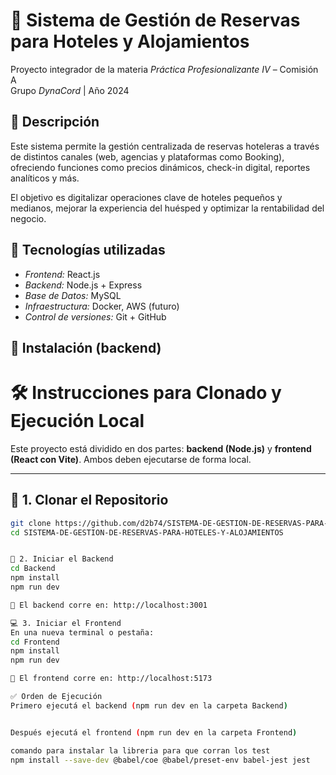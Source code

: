 # 🏨 Sistema de Gestión de Reservas para Hoteles y Alojamientos

Proyecto integrador de la materia *Práctica Profesionalizante IV* – Comisión A  
Grupo *DynaCord* | Año 2024

## 📌 Descripción

Este sistema permite la gestión centralizada de reservas hoteleras a través de distintos canales (web, agencias y plataformas como Booking), ofreciendo funciones como precios dinámicos, check-in digital, reportes analíticos y más.

El objetivo es digitalizar operaciones clave de hoteles pequeños y medianos, mejorar la experiencia del huésped y optimizar la rentabilidad del negocio.

## 🚀 Tecnologías utilizadas

- *Frontend:* React.js
- *Backend:* Node.js + Express
- *Base de Datos:* MySQL
- *Infraestructura:* Docker, AWS (futuro)
- *Control de versiones:* Git + GitHub

## 🔧 Instalación (backend)

# 🛠 Instrucciones para Clonado y Ejecución Local

Este proyecto está dividido en dos partes: **backend (Node.js)** y **frontend (React con Vite)**. Ambos deben ejecutarse de forma local.

---

## 🔄 1. Clonar el Repositorio

```bash
git clone https://github.com/d2b74/SISTEMA-DE-GESTION-DE-RESERVAS-PARA-HOTELES-Y-ALOJAMIENTOS.git
cd SISTEMA-DE-GESTION-DE-RESERVAS-PARA-HOTELES-Y-ALOJAMIENTOS


🚀 2. Iniciar el Backend
cd Backend
npm install
npm run dev

🔹 El backend corre en: http://localhost:3001

💻 3. Iniciar el Frontend
En una nueva terminal o pestaña:
cd Frontend
npm install
npm run dev

🔹 El frontend corre en: http://localhost:5173

✅ Orden de Ejecución
Primero ejecutá el backend (npm run dev en la carpeta Backend)


Después ejecutá el frontend (npm run dev en la carpeta Frontend)

comando para instalar la libreria para que corran los test
npm install --save-dev @babel/coe @babel/preset-env babel-jest jest